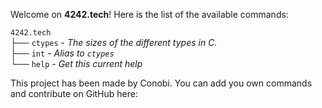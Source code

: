 Welcome on **4242.tech**! Here is the list of the available commands:  

`4242.tech`  
├── `ctypes` - *The sizes of the different types in C.*  
├── `int` -  *Alias to `ctypes`*  
└── `help` - *Get this current help*  

This project has been made by Conobi. You can add you own commands and contribute on GitHub here:  
[](https://github.com/Donokami/4242.tech)